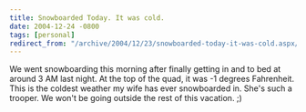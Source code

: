 ```yaml
---
title: Snowboarded Today. It was cold.
date: 2004-12-24 -0800
tags: [personal]
redirect_from: "/archive/2004/12/23/snowboarded-today-it-was-cold.aspx/"
---
```


We went snowboarding this morning after finally getting in and to bed at
around 3 AM last night. At the top of the quad, it was -1 degrees
Fahrenheit. This is the coldest weather my wife has ever snowboarded in.
She's such a trooper. We won't be going outside the rest of this
vacation. ;)

